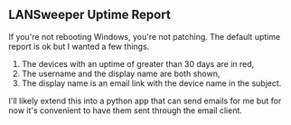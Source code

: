 ## LANSweeper Uptime Report

If you're not rebooting Windows, you're not patching. The default uptime report is ok but I wanted a few things.

1. The devices with an uptime of greater than 30 days are in red,
2. The username and the display name are both shown,
3. The display name is an email link with the device name in the subject.

I'll likely extend this into a python app that can send emails for me but for now 
it's convenient to have them sent through the email client.

